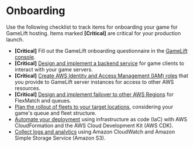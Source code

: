 # Onboarding<a name="gamelift_quickstart_customservers_prepgameserver_checklist"></a>

Use the following checklist to track items for onboarding your game for GameLift hosting\. Items marked **\[Critical\]** are critical for your production launch\.
+ **\[Critical\]** Fill out the GameLift onboarding questionnaire in the [GameLift console](https://console.aws.amazon.com/gamelift/)\.
+ **\[Critical\]** [Design and implement a backend service](gamelift_quickstart_customservers_designbackend.md) for game clients to interact with your game servers\.
+ **\[Critical\]** [Create AWS Identity and Access Management \(IAM\) roles](setting-up-aws-login.md) that you provide to GameLift server instances for access to other AWS resources\.
+ **\[Critical\]** [Design and implement failover to other AWS Regions](gamelift-regions.md) for FlexMatch and queues\.
+ [Plan the rollout of fleets to your target locations](gamelift-regions.md), considering your game's queue and fleet structure\.
+ [Automate your deployment](resources-cloudformation.md) using infrastructure as code \(IaC\) with AWS CloudFormation and the AWS Cloud Development Kit \(AWS CDK\)\.
+ [Collect logs and analytics](monitoring-overview.md) using Amazon CloudWatch and Amazon Simple Storage Service \(Amazon S3\)\.